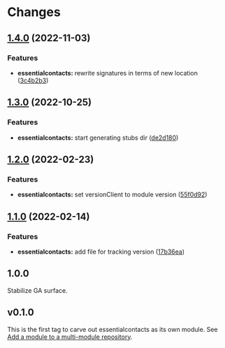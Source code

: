 # Changes

## [1.4.0](https://github.com/googleapis/google-cloud-go/compare/essentialcontacts/v1.3.0...essentialcontacts/v1.4.0) (2022-11-03)


### Features

* **essentialcontacts:** rewrite signatures in terms of new location ([3c4b2b3](https://github.com/googleapis/google-cloud-go/commit/3c4b2b34565795537aac1661e6af2442437e34ad))

## [1.3.0](https://github.com/googleapis/google-cloud-go/compare/essentialcontacts/v1.2.0...essentialcontacts/v1.3.0) (2022-10-25)


### Features

* **essentialcontacts:** start generating stubs dir ([de2d180](https://github.com/googleapis/google-cloud-go/commit/de2d18066dc613b72f6f8db93ca60146dabcfdcc))

## [1.2.0](https://github.com/googleapis/google-cloud-go/compare/essentialcontacts/v1.1.0...essentialcontacts/v1.2.0) (2022-02-23)


### Features

* **essentialcontacts:** set versionClient to module version ([55f0d92](https://github.com/googleapis/google-cloud-go/commit/55f0d92bf112f14b024b4ab0076c9875a17423c9))

## [1.1.0](https://github.com/googleapis/google-cloud-go/compare/essentialcontacts/v1.0.0...essentialcontacts/v1.1.0) (2022-02-14)


### Features

* **essentialcontacts:** add file for tracking version ([17b36ea](https://github.com/googleapis/google-cloud-go/commit/17b36ead42a96b1a01105122074e65164357519e))

## 1.0.0

Stabilize GA surface.

## v0.1.0

This is the first tag to carve out essentialcontacts as its own module. See
[Add a module to a multi-module repository](https://github.com/golang/go/wiki/Modules#is-it-possible-to-add-a-module-to-a-multi-module-repository).
